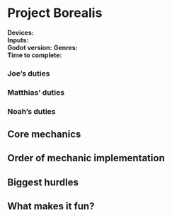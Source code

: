 # Project Borealis
**Devices:**  
**Inputs:**  
**Godot version:**
**Genres:**  
**Time to complete:**  
### Joe’s duties
### Matthias’ duties
### Noah’s duties
## Core mechanics
## Order of mechanic implementation
## Biggest hurdles
## What makes it fun?
